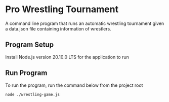 # Pro Wrestling Tournament
A command line program that runs an automatic wrestling tournament given a data.json file containing information of wrestlers.

## Program Setup
Install Node.js version 20.10.0 LTS for the application to run

## Run Program
To run the program, run the command below from the project root

`node ./wrestling-game.js`